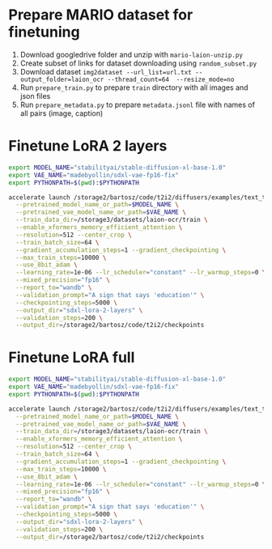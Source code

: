# Prepare MARIO dataset for finetuning

1. Download googledrive folder and unzip with `mario-laion-unzip.py`
2. Create subset of links for dataset downloading using `random_subset.py`
3. Download dataset `img2dataset --url_list=url.txt --output_folder=laion_ocr --thread_count=64  --resize_mode=no`
4. Run `prepare_train.py` to prepare `train` directory with all images and json files
6. Run `prepare_metadata.py` to prepare `metadata.jsonl` file with names of all pairs (image, caption)

# Finetune LoRA 2 layers
```bash
export MODEL_NAME="stabilityai/stable-diffusion-xl-base-1.0"
export VAE_NAME="madebyollin/sdxl-vae-fp16-fix"
export PYTHONPATH=$(pwd):$PYTHONPATH

accelerate launch /storage2/bartosz/code/t2i2/diffusers/examples/text_to_image/train_text_to_image_lora_sdxl_2L.py \
  --pretrained_model_name_or_path=$MODEL_NAME \
  --pretrained_vae_model_name_or_path=$VAE_NAME \
  --train_data_dir=/storage3/datasets/laion-ocr/train \
  --enable_xformers_memory_efficient_attention \
  --resolution=512 --center_crop \
  --train_batch_size=64 \
  --gradient_accumulation_steps=1 --gradient_checkpointing \
  --max_train_steps=10000 \
  --use_8bit_adam \
  --learning_rate=1e-06 --lr_scheduler="constant" --lr_warmup_steps=0 \
  --mixed_precision="fp16" \
  --report_to="wandb" \
  --validation_prompt="A sign that says 'education'" \
  --checkpointing_steps=5000 \
  --output_dir="sdxl-lora-2-layers" \
  --validation_steps=200 \
  --output_dir=/storage2/bartosz/code/t2i2/checkpoints
```


# Finetune LoRA full
```bash
export MODEL_NAME="stabilityai/stable-diffusion-xl-base-1.0"
export VAE_NAME="madebyollin/sdxl-vae-fp16-fix"
export PYTHONPATH=$(pwd):$PYTHONPATH

accelerate launch /storage2/bartosz/code/t2i2/diffusers/examples/text_to_image/train_text_to_image_lora_sdxl.py \
  --pretrained_model_name_or_path=$MODEL_NAME \
  --pretrained_vae_model_name_or_path=$VAE_NAME \
  --train_data_dir=/storage3/datasets/laion-ocr/train \
  --enable_xformers_memory_efficient_attention \
  --resolution=512 --center_crop \
  --train_batch_size=64 \
  --gradient_accumulation_steps=1 --gradient_checkpointing \
  --max_train_steps=10000 \
  --use_8bit_adam \
  --learning_rate=1e-06 --lr_scheduler="constant" --lr_warmup_steps=0 \
  --mixed_precision="fp16" \
  --report_to="wandb" \
  --validation_prompt="A sign that says 'education'" \
  --checkpointing_steps=5000 \
  --output_dir="sdxl-lora-2-layers" \
  --validation_steps=200 \
  --output_dir=/storage2/bartosz/code/t2i2/checkpoints
```
